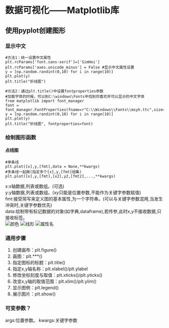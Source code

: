 # 数据可视化——Matplotlib库  
## 使用pyplot创建图形  
### 显示中文  
```
#方法1：统一设置中文属性  
plt.rcParams['font.sans-serif']=['SimHei']  
plt.rcParams['axes.unicode_minus'] = False #显示中文属性设置  
y = [np.random.randint(0,10) for i in range(10)]  
plt.plot(y)  
plt.title("折线图")  
```  
```  
#方法2：通过plt.title()中设置fontproperties参数  
#加载字体的时候，可以到C:\windows\Fonts中找到你喜欢并可以显示的中文字体  
from matplotlib import font_manager  
font = font_manager.FontProperties(fname=r"C:\\Windows\\Fonts\\msyh.ttc",size=10)  
y = [np.random.randint(0,10) for i in range(10)]  
plt.plot(y)  
plt.title("折线图", fontproperties=font)  
```  
### 绘制图形函数  
#### 点线图  
```  
#单条线  
plt.plot([x],y,[fmt],data = None,**kwargs)  
#多条线一起画(指定多个[x],y,[fmt]组集)  
plt.plot([x],y,[fmt],[x2],y2,[fmt2],...,**kwargs)  
```  
x:x轴数据,列表或数组。(可选)  
y:y轴数据,列表或数组。(xy只能是位置参数,不能作为关键字参数赋值)  
fmt:接受简写来定义图的基本属性,为一个字符串。(可以与关键字参数混用,当发生冲突时,关键字参数优先)  
data:绘制带有标记数据的对象(如字典,dataframe),若传参,此时x,y不接收数据,只接收标签。  
![颜色](https://thumbnail0.baidupcs.com/thumbnail/7d893601fo6d75eadeca06b8cae8f881?fid=1161491988-250528-130345986620849&time=1649851200&rt=sh&sign=FDTAER-DCb740ccc5511e5e8fedcff06b081203-RxtQroXqwAlY6gJh8NpXEEZbgCY%3D&expires=8h&chkv=0&chkbd=0&chkpc=&dp-logid=79447553622120281&dp-callid=0&file_type=0&size=c710_u400&quality=100&vuk=-&ft=video)
![线形](https://thumbnail0.baidupcs.com/thumbnail/7d893601fo6d75eadeca06b8cae8f881?fid=1161491988-250528-130345986620849&time=1649851200&rt=sh&sign=FDTAER-DCb740ccc5511e5e8fedcff06b081203-RxtQroXqwAlY6gJh8NpXEEZbgCY%3D&expires=8h&chkv=0&chkbd=0&chkpc=&dp-logid=79580709517297378&dp-callid=0&file_type=0&size=c710_u400&quality=100&vuk=-&ft=video)
![属性名](https://thumbnail0.baidupcs.com/thumbnail/a994e2ebdkb00aa125d8cc721bd75ccb?fid=1161491988-250528-998900937765904&time=1649851200&rt=sh&sign=FDTAER-DCb740ccc5511e5e8fedcff06b081203-KLBMdkKme4X0k0lBvevSE9g3Coo%3D&expires=8h&chkv=0&chkbd=0&chkpc=&dp-logid=79587726795378362&dp-callid=0&file_type=0&size=c710_u400&quality=100&vuk=-&ft=video)
### 通用步骤  
1. 创建画布：plt.figure()  
2. 画图：plt.***()  
3. 指定图标的标题：plt.title()  
4. 指定x,y轴名称：plt.xlabel()/plt.ylabel  
5. 修改坐标刻度与取值：plt.xticks()/plt.yticks()  
6. 改变x,y轴的取值范围：plt.xlim()/plt.ylim()  
7. 显示图例：plt.legend()  
8. 展示图片：plt.show()  

### 可变参数？  
args:位置参数。
kwargs:关键字参数